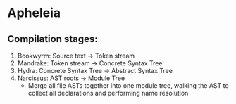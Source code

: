 # Apheleia

## Compilation stages:
1. Bookwyrm: Source text -> Token stream
2. Mandrake: Token stream -> Concrete Syntax Tree
3. Hydra: Concrete Syntax Tree -> Abstract Syntax Tree
4. Narcissus: AST roots -> Module Tree
   - Merge all file ASTs together into one module tree, walking the AST to collect all declarations
   and performing name resolution